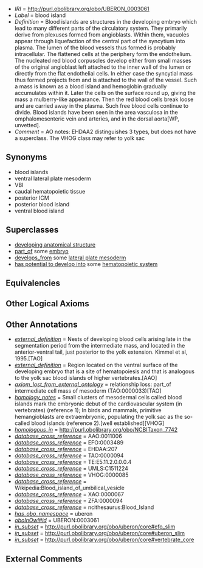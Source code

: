  * *IRI* = http://purl.obolibrary.org/obo/UBERON_0003061
 * *Label* = blood island
 * *Definition* = Blood islands are structures in the developing embryo which lead to many different parts of the circulatory system. They primarily derive from plexuses formed from angioblasts. Within them, vacuoles appear through liquefaction of the central part of the syncytium into plasma. The lumen of the blood vessels thus formed is probably intracellular. The flattened cells at the periphery form the endothelium. The nucleated red blood corpuscles develop either from small masses of the original angioblast left attached to the inner wall of the lumen or directly from the flat endothelial cells. In either case the syncytial mass thus formed projects from and is attached to the wall of the vessel. Such a mass is known as a blood island and hemoglobin gradually accumulates within it. Later the cells on the surface round up, giving the mass a mulberry-like appearance. Then the red blood cells break loose and are carried away in the plasma. Such free blood cells continue to divide. Blood islands have been seen in the area vasculosa in the omphalomesenteric vein and arteries, and in the dorsal aorta[WP, unvetted].
 * *Comment* = AO notes: EHDAA2 distinguishes 3 types, but does not have a superclass. The VHOG class may refer to yolk sac

## Synonyms

 * blood islands
 * ventral lateral plate mesoderm
 * VBI
 * caudal hematopoietic tissue
 * posterior ICM
 * posterior blood island
 * ventral blood island

## Superclasses

 * [developing anatomical structure](../../UBERON/23/UBERON_0005423.md)
 * [part_of](../../BFO/50/BFO_0000050.md) some [embryo](../../UBERON/22/UBERON_0000922.md)
 * [develops_from](../../RO/02/RO_0002202.md) some [lateral plate mesoderm](../../UBERON/81/UBERON_0003081.md)
 * [has potential to develop into](../../RO/87/RO_0002387.md) some [hematopoietic system](../../UBERON/90/UBERON_0002390.md)

## Equivalencies


## Other Logical Axioms


## Other Annotations

 * *[external_definition](../../UBPROP/01/UBPROP_0000001.md)* = Nests of developing blood cells arising late in the segmentation period from the intermediate mass, and located in the anterior-ventral tail, just posterior to the yolk extension. Kimmel et al, 1995.[TAO]
 * *[external_definition](../../UBPROP/01/UBPROP_0000001.md)* = Region located on the ventral surface of the developing embryo that is a site of hematopoiesis and that is analogous to the yolk sac blood islands of higher vertebrates.[AAO]
 * *[axiom_lost_from_external_ontology](../../UBPROP/02/UBPROP_0000002.md)* = relationship loss: part_of intermediate cell mass of mesoderm (TAO:0000033)[TAO]
 * *[homology_notes](../../UBPROP/03/UBPROP_0000003.md)* = Small clusters of mesodermal cells called blood islands mark the embryonic debut of the cardiovascular system (in vertebrates) (reference 1); In birds and mammals, primitive hemangioblasts are extraembryonic, populating the yolk sac as the so-called blood islands (reference 2).[well established][VHOG]
 * *[homologous_in](../../core#homologous/in/core#homologous_in.md)* = http://purl.obolibrary.org/obo/NCBITaxon_7742
 * *[database_cross_reference](../../ef/oboInOwl#hasDbXref.md)* = AAO:0011006
 * *[database_cross_reference](../../ef/oboInOwl#hasDbXref.md)* = EFO:0003489
 * *[database_cross_reference](../../ef/oboInOwl#hasDbXref.md)* = EHDAA:207
 * *[database_cross_reference](../../ef/oboInOwl#hasDbXref.md)* = TAO:0000094
 * *[database_cross_reference](../../ef/oboInOwl#hasDbXref.md)* = TE:E5.11.2.0.0.0.4
 * *[database_cross_reference](../../ef/oboInOwl#hasDbXref.md)* = UMLS:C1511224
 * *[database_cross_reference](../../ef/oboInOwl#hasDbXref.md)* = VHOG:0000085
 * *[database_cross_reference](../../ef/oboInOwl#hasDbXref.md)* = Wikipedia:Blood_island_of_umbilical_vesicle
 * *[database_cross_reference](../../ef/oboInOwl#hasDbXref.md)* = XAO:0000067
 * *[database_cross_reference](../../ef/oboInOwl#hasDbXref.md)* = ZFA:0000094
 * *[database_cross_reference](../../ef/oboInOwl#hasDbXref.md)* = ncithesaurus:Blood_Island
 * *[has_obo_namespace](../../ce/oboInOwl#hasOBONamespace.md)* = uberon
 * *[oboInOwl#id](../../id/oboInOwl#id.md)* = UBERON:0003061
 * *[in_subset](../../et/oboInOwl#inSubset.md)* = http://purl.obolibrary.org/obo/uberon/core#efo_slim
 * *[in_subset](../../et/oboInOwl#inSubset.md)* = http://purl.obolibrary.org/obo/uberon/core#uberon_slim
 * *[in_subset](../../et/oboInOwl#inSubset.md)* = http://purl.obolibrary.org/obo/uberon/core#vertebrate_core

## External Comments


